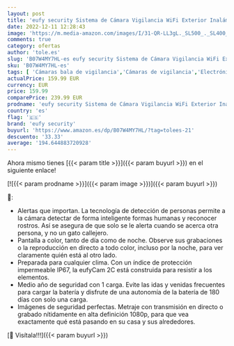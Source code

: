 ```yaml
---
layout: post
title: 'eufy security Sistema de Cámara Vigilancia WiFi Exterior Inalámbrica eufyCam 2C  Cámara de Seguridad  180 días Autonomía de la Batería  HD 1080p  IPX65  Visión Nocturna  Compatible con Alexa'
date: 2022-12-11 12:28:43
image: 'https://m.media-amazon.com/images/I/31-QR-LL3gL._SL500_._SL400_.jpg'
comments: true
category: ofertas
author: 'tole.es'
slug: 'B07W4MY7HL-es eufy security Sistema de Cámara Vigilancia WiFi Exterior...'
sku: 'B07W4MY7HL-es'
tags: [ 'Cámaras bala de vigilancia','Cámaras de vigilancia','Electrónica','Fotografía y videocámaras','alexa','eufy security','🇪🇸', ]
actualPrice: 159.99 EUR
currency: EUR
price: 159.99
comparePrice: 239.99 EUR
prodname: 'eufy security Sistema de Cámara Vigilancia WiFi Exterior Inalámbrica eufyCam 2C  Cámara de Seguridad  180 días Autonomía de la Batería  HD 1080p  IPX65  Visión Nocturna  Compatible con Alexa'
country: 'es'
flag: '🇪🇸'
brand: 'eufy security'
buyurl: 'https://www.amazon.es/dp/B07W4MY7HL/?tag=tolees-21'
descuento: '33.33'
average: '194.644883720928'
---
```


Ahora mismo tienes [{{< param title >}}]({{< param buyurl >}}) en el siguiente enlace!

[![{{< param prodname >}}]({{< param image >}})]({{< param buyurl >}})

🔎:

- Alertas que importan. La tecnología de detección de personas permite a la cámara detectar de forma inteligente formas humanas y reconocer rostros. Así se asegura de que solo se le alerta cuando se acerca otra persona, y no un gato callejero.
- Pantalla a color, tanto de día como de noche. Observe sus grabaciones o la reproducción en directo a todo color, incluso por la noche, para ver claramente quién está al otro lado.
- Preparada para cualquier clima. Con un índice de protección impermeable IP67, la eufyCam 2C está construida para resistir a los elementos.
- Medio año de seguridad con 1 carga. Evite las idas y venidas frecuentes para cargar la batería y disfrute de una autonomía de la batería de 180 días con solo una carga.
- Imágenes de seguridad perfectas. Metraje con transmisión en directo o grabado nítidamente en alta definición 1080p, para que vea exactamente qué está pasando en su casa y sus alrededores.

[🛒 Visítala!!!]({{< param buyurl >}})
